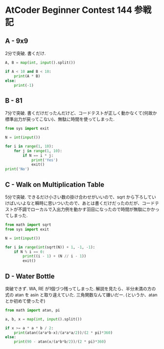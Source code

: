 # AtCoder Beginner Contest 144 参戦記

## A - 9x9

2分で突破. 書くだけ.

```python
A, B = map(int, input().split())

if A < 10 and B < 10:
    print(A * B)
else:
    print(-1)
```

## B - 81

7分で突破. 書くだけだったんだけど、コードテストが正しく動かなくて(何故か標準出力が戻ってこない)、無駄に時間を使ってしまった.

```python
from sys import exit

N = int(input())

for i in range(1, 10):
    for j in range(1, 10):
        if N == i * j:
            print('Yes')
            exit()
print('No')
```

## C - Walk on Multiplication Table

5分で突破. できるだけ小さい数の掛け合わせがいいので、sqrt から下ろしていけばいいよなと瞬時に思いついたので、あとは書くだけだったのだが、コードテストが不調でローカルで入出力例を動かす羽目になったので時間が無駄にかかってしまった.

```python
from math import sqrt
from sys import exit

N = int(input())

for i in range(int(sqrt(N)) + 1, -1, -1):
    if N % i == 0:
        print((i - 1) + (N // i - 1))
        exit()
```

## D - Water Bottle

突破できず. WA, RE が1個づつ残ってしまった. 解説を見たら、半分未満の方の式の atan を asin と取り違えていた. 三角関数なんて嫌いだー. (というか、atan とか初めて使ったぞ)

```python
from math import atan, pi

a, b, x = map(int, input().split())

if x >= a * a * b / 2:
    print(atan((a*a*b-x)/(a*a*a/2))/(2 * pi)*360)
else:
    print(90 - atan(x/(a*b*b/2))/(2 * pi)*360)
```
